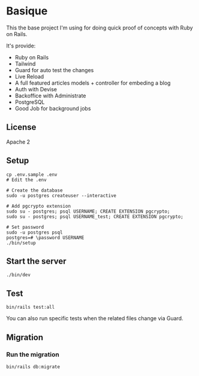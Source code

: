 # Basique

This the base project I'm using for doing quick proof of concepts with Ruby 
on Rails.


It's provide:

* Ruby on Rails
* Tailwind
* Guard for auto test the changes
* Live Reload
* A full featured articles models + controller for embeding a blog
* Auth with Devise
* Backoffice with Administrate
* PostgreSQL
* Good Job for background jobs


## License

Apache 2

## Setup

```
cp .env.sample .env
# Edit the .env

# Create the database
sudo -u postgres createuser --interactive

# Add pgcrypto extension
sudo su - postgres; psql USERNAME; CREATE EXTENSION pgcrypto; 
sudo su - postgres; psql USERNAME_test; CREATE EXTENSION pgcrypto; 

# Set password
sudo -u postgres psql    
postgres=# \password USERNAME
./bin/setup
```

## Start the server

```
./bin/dev
```

## Test

```
bin/rails test:all 
```

You can also run specific tests when the related files change via Guard.

## Migration

### Run the migration
```
bin/rails db:migrate
```